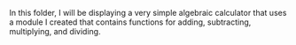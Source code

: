 In this folder, I will be displaying a very simple algebraic calculator that uses a module I created that contains functions for adding, subtracting, multiplying, and dividing.
